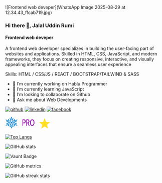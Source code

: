 
![Frontend web deveper](WhatsApp Image 2025-08-29 at 12.34.43_ffcab719.jpg)

### Hi there 👋, Jalal Uddin Rumi
#### Frontend web deveper


A frontend web developer specializes in building the user-facing part of websites and applications. Skilled in HTML, CSS, JavaScript, and modern frameworks, they focus on creating responsive, interactive, and visually appealing interfaces that ensure a seamless user experience

Skills:  HTML / CSS/JS / REACT / BOOTSTRAP/TAILWIND & SASS

- 🔭 I’m currently working on Hablu Programmer  
- 🌱 I’m currently learning JavaScript  
- 👯 I’m looking to collaborate on Github 
- 💬 Ask me about Web Developments  


[<img src='https://cdn.jsdelivr.net/npm/simple-icons@3.0.1/icons/github.svg' alt='github' height='40'>](https://github.com/Jibon-456798)  [<img src='https://cdn.jsdelivr.net/npm/simple-icons@3.0.1/icons/linkedin.svg' alt='linkedin' height='40'>](https://www.linkedin.com/in/Jalal_902374/)  [<img src='https://cdn.jsdelivr.net/npm/simple-icons@3.0.1/icons/facebook.svg' alt='facebook' height='40'>](https://www.facebook.com/Jalal-902374)  

<a href='https://archiveprogram.github.com/'><img src='https://raw.githubusercontent.com/acervenky/animated-github-badges/master/assets/acbadge.gif' width='40' height='40'></a> <a href='https://github.com/pricing'><img src='https://raw.githubusercontent.com/acervenky/animated-github-badges/master/assets/pro.gif' width='40' height='40'></a> <a href='https://stars.github.com/'><img src='https://raw.githubusercontent.com/acervenky/animated-github-badges/master/assets/starbadge.gif' width='35' height='35'></a> 

[![Top Langs](https://github-readme-stats.vercel.app/api/top-langs/?username=Jibon-456798)](https://github.com/anuraghazra/github-readme-stats)

![GitHub stats](https://github-readme-stats.vercel.app/api?username=Jibon-456798&show_icons=true&count_private=true)  

![Vaunt Badge](https://api.vaunt.dev/v1/github/entities/Jibon-456798/contributions?format=svg&private=true)  

![GitHub metrics](https://metrics.lecoq.io/Jibon-456798)  

![GitHub streak stats](https://streak-stats.demolab.com/?user=Jibon-456798)  



